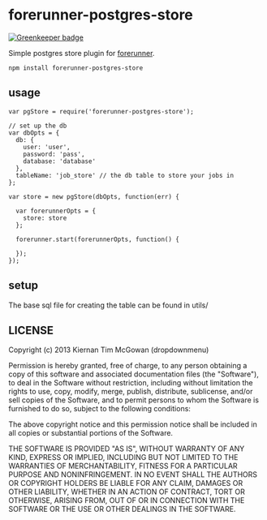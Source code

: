 forerunner-postgres-store
===

[![Greenkeeper badge](https://badges.greenkeeper.io/kiernanmcgowan/forerunner-postgres-store.svg)](https://greenkeeper.io/)

Simple postgres store plugin for [forerunner](https://github.com/dropdownmenu/forerunner).

```
npm install forerunner-postgres-store
```

usage
---

```
var pgStore = require('forerunner-postgres-store');

// set up the db
var dbOpts = {
  db: {
    user: 'user',
    password: 'pass',
    database: 'database'
  },
  tableName: 'job_store' // the db table to store your jobs in
};

var store = new pgStore(dbOpts, function(err) {

  var forerunnerOpts = {
    store: store
  };

  forerunner.start(forerunnerOpts, function() {

  });
});

```

setup
---

The base sql file for creating the table can be found in utils/


LICENSE
---

<MIT>

Copyright (c) 2013 Kiernan Tim McGowan (dropdownmenu)

Permission is hereby granted, free of charge, to any person obtaining a copy of this software and associated documentation files (the "Software"), to deal in the Software without restriction, including without limitation the rights to use, copy, modify, merge, publish, distribute, sublicense, and/or sell copies of the Software, and to permit persons to whom the Software is furnished to do so, subject to the following conditions:

The above copyright notice and this permission notice shall be included in all copies or substantial portions of the Software.

THE SOFTWARE IS PROVIDED "AS IS", WITHOUT WARRANTY OF ANY KIND, EXPRESS OR IMPLIED, INCLUDING BUT NOT LIMITED TO THE WARRANTIES OF MERCHANTABILITY, FITNESS FOR A PARTICULAR PURPOSE AND NONINFRINGEMENT. IN NO EVENT SHALL THE AUTHORS OR COPYRIGHT HOLDERS BE LIABLE FOR ANY CLAIM, DAMAGES OR OTHER LIABILITY, WHETHER IN AN ACTION OF CONTRACT, TORT OR OTHERWISE, ARISING FROM, OUT OF OR IN CONNECTION WITH THE SOFTWARE OR THE USE OR OTHER DEALINGS IN THE SOFTWARE.


